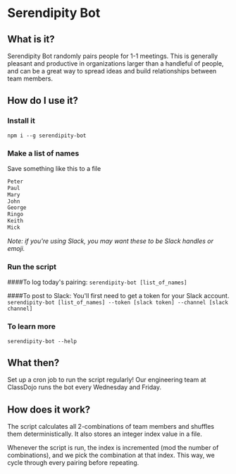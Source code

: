 # Serendipity Bot

## What is it?
Serendipity Bot randomly pairs people for 1-1 meetings. This is generally pleasant and productive in organizations larger than a handleful of people, and can be a great way to spread ideas and build relationships between team members.

## How do I use it?
### Install it
`npm i --g serendipity-bot`

### Make a list of names
Save something like this to a file
```md
Peter
Paul
Mary
John
George
Ringo
Keith
Mick
```
*Note: if you're using Slack, you may want these to be Slack handles or emoji.*

### Run the script
####To log today's pairing:
`serendipity-bot [list_of_names]`

####To post to Slack:
You'll first need to get a token for your Slack account.  
`serendipity-bot [list_of_names] --token [slack token] --channel [slack channel]`

### To learn more
`serendipity-bot --help`

## What then?
Set up a cron job to run the script regularly! Our engineering team at ClassDojo runs the bot every Wednesday and Friday.

## How does it work?
The script calculates all 2-combinations of team members and shuffles them deterministically. It also stores an integer index value in a file.

Whenever the script is run, the index is incremented (mod the number of combinations), and we pick the combination at that index. This way, we cycle through every pairing before repeating.


